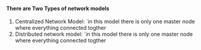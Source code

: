 #### There are Two Types of network models
1. Centralized Network Model:
	`in this model there is only one master node where everything connected togther
2. Distributed network model:
	`in this model there is only one master node where everything connected togther
